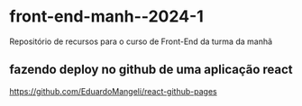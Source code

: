 # front-end-manh--2024-1
Repositório de recursos para o curso de Front-End da turma da manhã

## fazendo deploy no github de uma aplicação react
https://github.com/EduardoMangeli/react-github-pages

